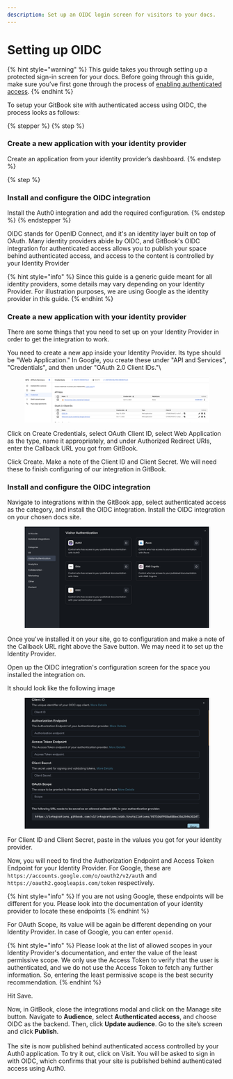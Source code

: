 ```yaml
---
description: Set up an OIDC login screen for visitors to your docs.
---
```


# Setting up OIDC

{% hint style="warning" %}
This guide takes you through setting up a protected sign-in screen for your docs. Before going through this guide, make sure you’ve first gone through the process of [enabling authenticated access](enabling-authenticated-access.md).
{% endhint %}

To setup your GitBook site with authenticated access using OIDC, the process looks as follows:

{% stepper %}
{% step %}
### Create a new application with your identity provider

Create an application from your identity provider’s dashboard.
{% endstep %}

{% step %}
### Install and configure the OIDC integration

Install the Auth0 integration and add the required configuration.
{% endstep %}
{% endstepper %}

OIDC stands for OpenID Connect, and it's an identity layer built on top of OAuth. Many identity providers abide by OIDC, and GitBook's OIDC integration for authenticated access allows you to publish your space behind authenticated access, and access to the content is controlled by your Identity Provider

{% hint style="info" %}
Since this guide is a generic guide meant for all identity providers, some details may vary depending on your Identity Provider. For illustration purposes, we are using Google as the identity provider in this guide.
{% endhint %}

### Create a new application with your identity provider

There are some things that you need to set up on your Identity Provider in order to get the integration to work.

You need to create a new app inside your Identity Provider. Its type should be "Web Application." In Google, you create these under "API and Services", "Credentials", and then under "OAuth 2.0 Client IDs."\


<figure><img src="../../.gitbook/assets/Screen Shot 2024-05-15 at 11.19.59 AM.png" alt="A GitBook screenshot showing creation of an OAuth client" ><figcaption></figcaption></figure>

Click on Create Credentials, select OAuth Client ID, select Web Application as the type, name it appropriately, and under Authorized Redirect URIs, enter the Callback URL you got from GitBook.

Click Create. Make a note of the Client ID and Client Secret. We will need these to finish configuring of our integration in GitBook.

### Install and configure the OIDC integration

Navigate to integrations within the GitBook app, select authenticated access as the category, and install the OIDC integration. Install the OIDC integration on your chosen docs site.

<figure><img src="../../.gitbook/assets/Screen Shot 2024-12-13 at 3.37.39 PM.png" alt="A GitBook screenshot showing the OIDC integration installation" ><figcaption></figcaption></figure>

Once you've installed it on your site, go to configuration and make a note of the Callback URL right above the Save button. We may need it to set up the Identity Provider.&#x20;

Open up the OIDC integration's configuration screen for the space you installed the integration on.

It should look like the following image

<figure><img src="../../.gitbook/assets/Screen Shot 2024-12-13 at 3.38.30 PM.png" alt="A GitBook screenshot showing the OIDC configuration screen" ><figcaption></figcaption></figure>



For Client ID and Client Secret, paste in the values you got for your identity provider.

Now, you will need to find the Authorization Endpoint and Access Token Endpoint for your Identity Provider. For Google, these are `https://accounts.google.com/o/oauth2/v2/auth` and `https://oauth2.googleapis.com/token` respectively.&#x20;

{% hint style="info" %}
If you are not using Google, these endpoints will be different for you. Please look into the documentation of your identity provider to locate these endpoints
{% endhint %}

For OAuth Scope, its value will be again be different depending on your Identity Provider. In case of Google, you can enter `openid`.

{% hint style="info" %}
Please look at the list of allowed scopes in your Identity Provider's documentation, and enter the value of the least permissive scope. We only use the Access Token to verify that the user is authenticated, and we do not use the Access Token to fetch any further information. So, entering the least permissive scope is the best security recommendation.
{% endhint %}

Hit Save.

Now, in GitBook, close the integrations modal and click on the Manage site button. Navigate to **Audience**, select **Authenticated access**, and choose OIDC as the backend. Then, click **Update audience**. Go to the site’s screen and click **Publish**.\
\
The site is now published behind authenticated access controlled by your Auth0 application. To try it out, click on Visit. You will be asked to sign in with OIDC, which confirms that your site is published behind authenticated access using Auth0.
